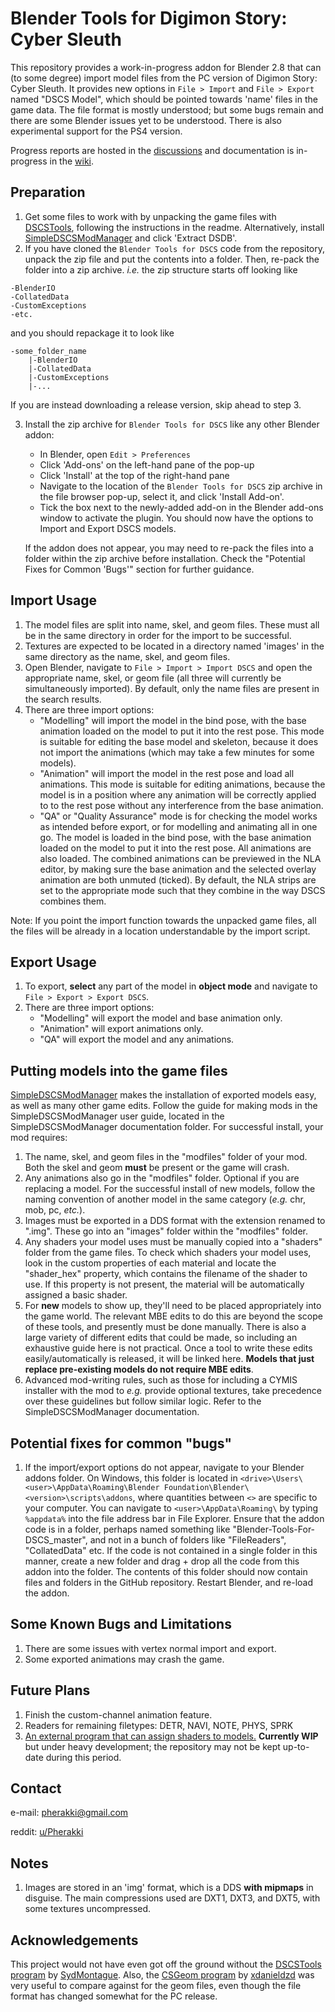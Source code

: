# Blender Tools for Digimon Story: Cyber Sleuth
This repository provides a work-in-progress addon for Blender 2.8 that can (to some degree) import model files from the PC version of Digimon Story: Cyber Sleuth. It provides new options in `File > Import` and `File > Export` named "DSCS Model", which should be pointed towards 'name' files in the game data. The file format is mostly understood; but some bugs remain and there are some Blender issues yet to be understood. There is also experimental support for the PS4 version.

Progress reports are hosted in the [discussions](https://github.com/Pherakki/Blender-Tools-for-DSCS/discussions/1) and documentation is in-progress in the [wiki](https://github.com/Pherakki/Blender-Tools-for-DSCS/wiki).

## Preparation
1. Get some files to work with by unpacking the game files with [DSCSTools](https://github.com/SydMontague/DSCSTools), following the instructions in the readme. Alternatively, install [SimpleDSCSModManager](https://github.com/Pherakki/SimpleDSCSModManager) and click 'Extract DSDB'.
2. If you have cloned the `Blender Tools for DSCS` code from the repository, unpack the zip file and put the contents into a folder. Then, re-pack the folder into a zip archive.
_i.e._ the zip structure starts off looking like
```
-BlenderIO
-CollatedData
-CustomExceptions
-etc.
```
and you should repackage it to look like
```
-some_folder_name
    |-BlenderIO
    |-CollatedData
    |-CustomExceptions
    |-...
```
If you are instead downloading a release version, skip ahead to step 3.

3. Install the zip archive for `Blender Tools for DSCS` like any other Blender addon:
    * In Blender, open `Edit > Preferences`
    * Click 'Add-ons' on the left-hand pane of the pop-up
    * Click 'Install' at the top of the right-hand pane
    * Navigate to the location of the `Blender Tools for DSCS` zip archive in the file browser pop-up, select it, and click 'Install Add-on'.
    * Tick the box next to the newly-added add-on in the Blender add-ons window to activate the plugin. You should now have the options to Import and Export DSCS models.
    
    If the addon does not appear, you may need to re-pack the files into a folder within the zip archive before installation. Check the "Potential Fixes for Common 'Bugs'" section for further guidance. 

## Import Usage
1. The model files are split into name, skel, and geom files. These must all be in the same directory in order for the import to be successful.
2. Textures are expected to be located in a directory named 'images' in the same directory as the name, skel, and geom files.
3. Open Blender, navigate to `File > Import > Import DSCS` and open the appropriate name, skel, or geom file (all three will currently be simultaneously imported). By default, only the name files are present in the search results.
4. There are three import options:
    * "Modelling" will import the model in the bind pose, with the base animation loaded on the model to put it into the rest pose. This mode is suitable for editing the base model and skeleton, because it does not import the animations (which may take a few minutes for some models).
    * "Animation" will import the model in the rest pose and load all animations. This mode is suitable for editing animations, because the model is in a position where any animation will be correctly applied to to the rest pose without any interference from the base animation.
    * "QA" or "Quality Assurance" mode is for checking the model works as intended before export, or for modelling and animating all in one go. The model is loaded in the bind pose, with the base animation loaded on the model to put it into the rest pose. All animations are also loaded. The combined animations can be previewed in the NLA editor, by making sure the base animation and the selected overlay animation are both unmuted (ticked). By default, the NLA strips are set to the appropriate mode such that they combine in the way DSCS combines them.

Note: If you point the import function towards the unpacked game files, all the files will be already in a location understandable by the import script.

## Export Usage
1. To export, **select** any part of the model in **object mode** and navigate to `File > Export > Export DSCS`.
2. There are three import options:
    * "Modelling" will export the model and base animation only.
    * "Animation" will export animations only.
    * "QA" will export the model and any animations.

## Putting models into the game files
[SimpleDSCSModManager](https://github.com/Pherakki/SimpleDSCSModManager) makes the installation of exported models easy, as well as many other game edits. Follow the guide for making mods in the SimpleDSCSModManager user guide, located in the SimpleDSCSModManager documentation folder. For successful install, your mod requires:
1. The name, skel, and geom files in the "modfiles" folder of your mod. Both the skel and geom **must** be present or the game will crash.
2. Any animations also go in the "modfiles" folder. Optional if you are replacing a model. For the successful install of new models, follow the naming convention of another model in the same category (_e.g._ chr, mob, pc, _etc._).
3. Images must be exported in a DDS format with the extension renamed to ".img". These go into an "images" folder within the "modfiles" folder.
4. Any shaders your model uses must be manually copied into a "shaders" folder from the game files. To check which shaders your model uses, look in the custom properties of each material and locate the "shader_hex" property, which contains the filename of the shader to use. If this property is not present, the material will be automatically assigned a basic shader.
5. For **new** models to show up, they'll need to be placed appropriately into the game world. The relevant MBE edits to do this are beyond the scope of these tools, and presently must be done manually. There is also a large variety of different edits that could be made, so including an exhaustive guide here is not practical. Once a tool to write these edits easily/automatically is released, it will be linked here. **Models that just replace pre-existing models do not require MBE edits**.
6. Advanced mod-writing rules, such as those for including a CYMIS installer with the mod to _e.g._ provide optional textures, take precedence over these guidelines but follow similar logic. Refer to the SimpleDSCSModManager documentation.

## Potential fixes for common "bugs"
1. If the import/export options do not appear, navigate to your Blender addons folder. On Windows, this folder is located in `<drive>\Users\<user>\AppData\Roaming\Blender Foundation\Blender\<version>\scripts\addons`, where quantities between `<>` are specific to your computer. You can navigate to `<user>\AppData\Roaming\` by typing `%appdata%` into the file address bar in File Explorer. Ensure that the addon code is in a folder, perhaps named something like "Blender-Tools-For-DSCS_master", and not in a bunch of folders like "FileReaders", "CollatedData" etc. If the code is not contained in a single folder in this manner, create a new folder and drag + drop all the code from this addon into the folder. The contents of this folder should now contain files and folders in the GitHub repository. Restart Blender, and re-load the addon.
   
## Some Known Bugs and Limitations
1. There are some issues with vertex normal import and export.
2. Some exported animations may crash the game.

## Future Plans
1. Finish the custom-channel animation feature.
2. Readers for remaining filetypes: DETR, NAVI, NOTE, PHYS, SPRK
3. [An external program that can assign shaders to models.](https://github.com/Pherakki/DSCSModelDataEditor) **Currently WIP** but under heavy development; the repository may not be kept up-to-date during this period.

## Contact
e-mail: pherakki@gmail.com

reddit: [u/Pherakki](https://www.reddit.com/user/Pherakki)

## Notes
1. Images are stored in an 'img' format, which is a DDS **with mipmaps** in disguise. The main compressions used are DXT1, DXT3, and DXT5, with some textures uncompressed.

## Acknowledgements
This project would not have even got off the ground without the [DSCSTools program](https://github.com/SydMontague/DSCSTools) by [SydMontague](https://github.com/SydMontague). Also, the [CSGeom program](https://github.com/xdanieldzd/CSGeom) by [xdanieldzd](https://github.com/xdanieldzd) was very useful to compare against for the geom files, even though the file format has changed somewhat for the PC release.
